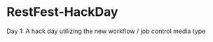 RestFest-HackDay
================

Day 1: A hack day utilizing the new workflow / job control media type
